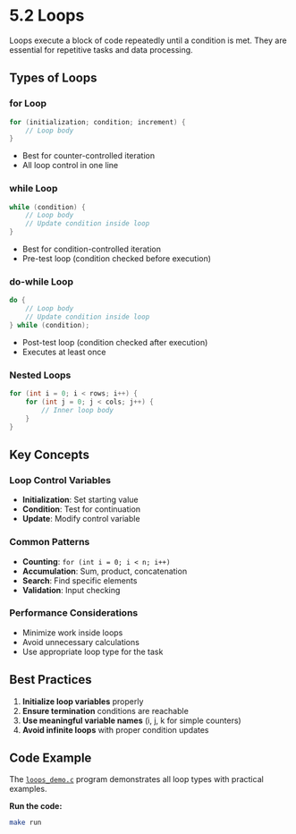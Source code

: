 # 5.2 Loops

Loops execute a block of code repeatedly until a condition is met. They are essential for repetitive tasks and data processing.

## Types of Loops

### for Loop
```c
for (initialization; condition; increment) {
    // Loop body
}
```
- Best for counter-controlled iteration
- All loop control in one line

### while Loop
```c
while (condition) {
    // Loop body
    // Update condition inside loop
}
```
- Best for condition-controlled iteration
- Pre-test loop (condition checked before execution)

### do-while Loop
```c
do {
    // Loop body
    // Update condition inside loop
} while (condition);
```
- Post-test loop (condition checked after execution)
- Executes at least once

### Nested Loops
```c
for (int i = 0; i < rows; i++) {
    for (int j = 0; j < cols; j++) {
        // Inner loop body
    }
}
```

## Key Concepts

### Loop Control Variables
- **Initialization**: Set starting value
- **Condition**: Test for continuation
- **Update**: Modify control variable

### Common Patterns
- **Counting**: `for (int i = 0; i < n; i++)`
- **Accumulation**: Sum, product, concatenation
- **Search**: Find specific elements
- **Validation**: Input checking

### Performance Considerations
- Minimize work inside loops
- Avoid unnecessary calculations
- Use appropriate loop type for the task

## Best Practices

1. **Initialize loop variables** properly
2. **Ensure termination** conditions are reachable
3. **Use meaningful variable names** (i, j, k for simple counters)
4. **Avoid infinite loops** with proper condition updates

## Code Example

The [`loops_demo.c`](loops_demo.c) program demonstrates all loop types with practical examples.

**Run the code:**
```bash
make run
```
